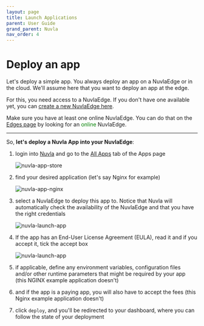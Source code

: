 ```yaml
---
layout: page
title: Launch Applications
parent: User Guide
grand_parent: Nuvla
nav_order: 4
---
```


# Deploy an app

Let's deploy a simple app. You always deploy an app on a NuvlaEdge or in the cloud.  We'll assume here that you want to deploy an app at the edge.

For this, you need access to a NuvlaEdge.  If you don't have one available yet, you can [create a new NuvlaEdge here](/nuvlaedge/installation/).

Make sure you have at least one online NuvlaEdge. You can do that on the [Edges page](https://nuvla.io/ui/edges) by looking for an <span style="color:green">online</span> NuvlaEdge.  

---

So, **let's deploy a Nuvla App into your NuvlaEdge**:

 1. login into [Nuvla](https://nuvla.io) and go to the [All Apps](https://nuvla.io/ui/apps?apps-store-tab=allapps) tab of the Apps page

    ![nuvla-app-store](/assets/img/nuvla-app-all.png)

 2. find your desired application (let's say Nginx for example)

    ![nuvla-app-nginx](/assets/img/nuvla-app-nginx.png)

 3. select a NuvlaEdge to deploy this app to. Notice that Nuvla will automatically check the availability of the NuvlaEdge and that you have the right credentials
  
    ![nuvla-launch-app](/assets/img/nuvla-app-nginx-select-destination.png)
 
 4. If the app has an End-User License Agreement (EULA), read it and if you accept it, tick the accept box
  
    ![nuvla-launch-app](/assets/img/nuvla-app-nginx-accept-eula.png)
 
 5. if applicable, define any environment variables, configuration files and/or other runtime parameters that might be required by your app (this NGINX example application doesn't)
 
 6. and if the app is a paying app, you will also have to accept the fees (this Nginx example application doesn't)
 
 7. click `deploy`, and you'll be redirected to your dashboard, where you can follow the state of your deployment 
